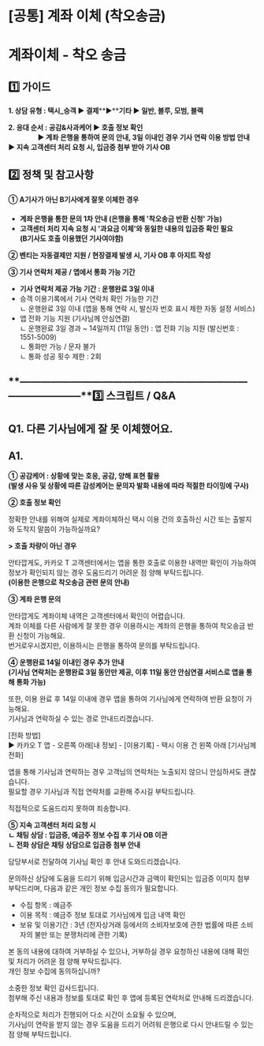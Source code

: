 # [공통] 계좌 이체 (착오송금)

**계좌이체 - 착오 송금**
================

**1️⃣ 가이드**
-----------

**1. 상담 유형 : 택시\_승객 ▶ 결제****▶****기타 ▶ 일반, 블루, 모범, 블랙**

**2. 응대 순서 : 공감&사과케어 ▶ 호출 정보 확인   
                  ▶ 계좌 은행을 통하여 문의 안내, 3일 이내인 경우 기사 연락 이용 방법 안내** **▶ 지속 고객센터 처리 요청 시, 입금증 첨부 받아 기사 OB**

**2️⃣ 정책 및 참고사항**
-----------------

#### **① A기사가 아닌 B기사에게 잘못 이체한 경우**

* **계좌 은행을 통한 문의 1차 안내 (은행을 통해 '착오송금 반환 신청' 가능)**
* **고객센터 처리 지속 요청 시 '과요금 이체'와 동일한 내용의 입금증 확인 필요   
  (B기사도 호출 이용했던 기사여야함)**

**② 벤티는 자동결제만 지원 / 현장결제 발생 시, 기사 OB 후 아지트 작성**

**③ 기사 연락처 제공 / 앱에서 통화 가능 기간**

* **기사 연락처 제공 가능 기간 : 운행완료 3일 이내**
* 승객 이용기록에서 기사 연락처 확인 가능한 기간   
  ㄴ 운행완료 3일 이내 (앱을 통해 연락 시, 발신자 번호 표시 제한 자동 설정 서비스)
* 앱 전화 기능 지원 (기사님께 안심연결)   
  ㄴ 운행완료 3일 경과 ~ 14일까지 (11일 동안) : 앱 전화 기능 지원 (발신번호 : 1551-5009)  
  ㄴ 통화만 가능 / 문자 불가  
  ㄴ 통화 성공 횟수 제한 : 2회

**―****―****―****―****―****―****―****―****―****―****―****―****―****―****―****―****―****―****―****―****―****―****―****―****―****―****―****―****―****3️⃣ 스크립트 / Q&A**
-------------------------------------------------------------------------------------------------------------------------------------------------------------------

**Q1. 다른 기사님에게 잘 못 이체했어요.**
---------------------------

**A1.**
-------

**① 공감케어 : 상황에 맞는 호응, 공감, 양해 표현 활용  
(발생 사유 및 상황에 따른 감성케어는 문의자 발화 내용에 따라 적절한 타이밍에 구사)**

**② 호출 정보 확인**

정확한 안내를 위해여 실제로 계좌이체하신 택시 이용 건의 호출하신 시간 또는 출발지와 도착지 말씀이 가능하실까요?

**> 호출 차량이 아닌 경우**

안타깝게도, 카카오 T 고객센터에서는 앱을 통한 호출로 이용한 내역만 확인이 가능하여 정보가 확인되지 않는 경우 도움드리기 어려운 점 양해 부탁드립니다.   
**(이용한 은행으로 착오송금 관련 문의 안내)**

**③ 계좌 은행 문의**

안타깝게도 계좌이체 내역은 고객센터에서 확인이 어렵습니다.  
계좌 이체를 다른 사람에게 잘 못한 경우 이용하시는 계좌의 은행을 통하여 착오송금 반환 신청이 가능해요.   
번거로우시겠지만, 이용하시는 은행을 통하여 문의를 부탁드립니다.

**④ 운행완료 14일 이내인 경우 추가 안내  
(기사님 연락처는 운행완료 3일 동안만 제공, 이후 11일 동안 안심연결 서비스로 앱을 통해 통화 가능)**

또한, 이용 완료 후 14일 이내에 경우 앱을 통하여 기사님에게 연락하여 반환 요청이 가능해요.   
기사님과 연락하실 수 있는 경로 안내드리겠습니다.

[전화 방법]   
▶ 카카오 T 앱 - 오른쪽 아래[내 정보] - [이용기록] - 택시 이용 건 왼쪽 아래 [기사님께 전화]

앱을 통해 기사님과 연락하는 경우 고객님의 연락처는 노출되지 않으니 안심하셔도 괜찮습니다.   
필요할 경우 기사님과 직접 연락처를 교환해 주시길 부탁드립니다.

직접적으로 도움드리지 못하여 죄송합니다.

**⑤ 지속 고객센터 처리 요청 시  
**ㄴ 채팅 상담 : 입금증, 예금주 정보 수집 후 기사 OB 이관  
ㄴ 전화 상담은 채팅 상담으로 입금증 첨부 안내****

담당부서로 전달하여 기사님 확인 후 안내 도와드리겠습니다.

문의하신 상담에 도움을 드리기 위해 입금시간과 금액이 확인되는 입금증 이미지 첨부 부탁드리며, 다음과 같은 개인 정보 수집 동의가 필요합니다.

- 수집 항목 : 예금주   
- 이용 목적 : 예금주 정보 토대로 기사님에게 입금 내역 확인   
- 보유 및 이용기간 : 3년 (전자상거래 등에서의 소비자보호에 관한 법률에 따른 소비자의 불만 또는 분쟁처리에 관한 기록)

본 동의 내용에 대하여 거부하실 수 있으나, 거부하실 경우 요청하신 내용에 대해 확인 및 처리가 어려운 점 양해 부탁드립니다.   
개인 정보 수집에 동의하십니까?

소중한 정보 확인 감사드립니다.   
첨부해 주신 내용과 정보를 토대로 확인 후 앱에 등록된 연락처로 안내해 드리겠습니다.

순차적으로 처리가 진행되어 다소 시간이 소요될 수 있으며,   
기사님이 연락을 받지 않는 경우 도움을 드리기 어려워 은행으로 다시 안내드릴 수 있는 점 양해 부탁드립니다.